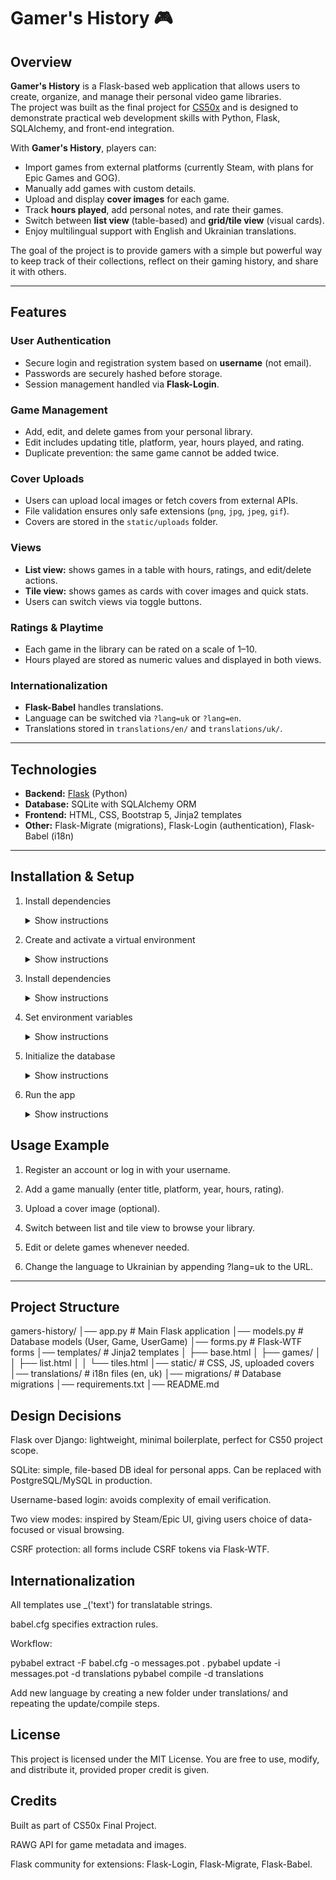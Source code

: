 # Gamer's History 🎮  

## Overview  
**Gamer's History** is a Flask-based web application that allows users to create, organize, and manage their personal video game libraries.  
The project was built as the final project for [CS50x](https://cs50.harvard.edu/x/) and is designed to demonstrate practical web development skills with Python, Flask, SQLAlchemy, and front-end integration.  

With **Gamer's History**, players can:  
- Import games from external platforms (currently Steam, with plans for Epic Games and GOG).  
- Manually add games with custom details.  
- Upload and display **cover images** for each game.  
- Track **hours played**, add personal notes, and rate their games.  
- Switch between **list view** (table-based) and **grid/tile view** (visual cards).  
- Enjoy multilingual support with English and Ukrainian translations.  

The goal of the project is to provide gamers with a simple but powerful way to keep track of their collections, reflect on their gaming history, and share it with others.  

---

## Features  

### User Authentication  
- Secure login and registration system based on **username** (not email).  
- Passwords are securely hashed before storage.  
- Session management handled via **Flask-Login**.  

### Game Management  
- Add, edit, and delete games from your personal library.  
- Edit includes updating title, platform, year, hours played, and rating.  
- Duplicate prevention: the same game cannot be added twice.  

### Cover Uploads  
- Users can upload local images or fetch covers from external APIs.  
- File validation ensures only safe extensions (`png`, `jpg`, `jpeg`, `gif`).  
- Covers are stored in the `static/uploads` folder.  

### Views  
- **List view:** shows games in a table with hours, ratings, and edit/delete actions.  
- **Tile view:** shows games as cards with cover images and quick stats.  
- Users can switch views via toggle buttons.  

### Ratings & Playtime  
- Each game in the library can be rated on a scale of 1–10.  
- Hours played are stored as numeric values and displayed in both views.  

### Internationalization  
- **Flask-Babel** handles translations.  
- Language can be switched via `?lang=uk` or `?lang=en`.  
- Translations stored in `translations/en/` and `translations/uk/`.  

---

## Technologies  
- **Backend:** [Flask](https://flask.palletsprojects.com/) (Python)  
- **Database:** SQLite with SQLAlchemy ORM  
- **Frontend:** HTML, CSS, Bootstrap 5, Jinja2 templates  
- **Other:** Flask-Migrate (migrations), Flask-Login (authentication), Flask-Babel (i18n)  

---

## Installation & Setup  

1. Install dependencies  
   <details>
   <summary>Show instructions</summary>

   ```bash
   pip install -r requirements.txt
</details> 

2. Create and activate a virtual environment  
   <details>
   <summary>Show instructions</summary>

   ```bash
   python -m venv venv
   source venv/bin/activate   # On Linux/Mac
   venv\Scripts\activate      # On Windows
</details>

3. Install dependencies  
   <details>
   <summary>Show instructions</summary>

   ```bash
   pip install -r requirements.txt
</details>

4. Set environment variables  
   <details>
   <summary>Show instructions</summary>

   Example for Linux/Mac:
   ```bash
   export FLASK_APP=app.py
   export FLASK_ENV=development
</details>

5. Initialize the database  
   <details>
   <summary>Show instructions</summary>

   ```bash
   flask db upgrade
</details>

6. Run the app  
   <details>
   <summary>Show instructions</summary>

   ```bash
   flask run
   Then open in your browser:
   http://127.0.0.1:5000
</details>

## Usage Example

1. Register an account or log in with your username.

2. Add a game manually (enter title, platform, year, hours, rating).

3. Upload a cover image (optional).

4. Switch between list and tile view to browse your library.

5. Edit or delete games whenever needed.

6. Change the language to Ukrainian by appending ?lang=uk to the URL.

---

## Project Structure
gamers-history/
│── app.py              # Main Flask application
│── models.py           # Database models (User, Game, UserGame)
│── forms.py            # Flask-WTF forms
│── templates/          # Jinja2 templates
│   ├── base.html
│   ├── games/
│   │   ├── list.html
│   │   └── tiles.html
│── static/             # CSS, JS, uploaded covers
│── translations/       # i18n files (en, uk)
│── migrations/         # Database migrations
│── requirements.txt
│── README.md

## Design Decisions

Flask over Django: lightweight, minimal boilerplate, perfect for CS50 project scope.

SQLite: simple, file-based DB ideal for personal apps. Can be replaced with PostgreSQL/MySQL in production.

Username-based login: avoids complexity of email verification.

Two view modes: inspired by Steam/Epic UI, giving users choice of data-focused or visual browsing.

CSRF protection: all forms include CSRF tokens via Flask-WTF.

## Internationalization

All templates use _('text') for translatable strings.

babel.cfg specifies extraction rules.

Workflow:

pybabel extract -F babel.cfg -o messages.pot .
pybabel update -i messages.pot -d translations
pybabel compile -d translations


Add new language by creating a new folder under translations/ and repeating the update/compile steps.

## License

This project is licensed under the MIT License.
You are free to use, modify, and distribute it, provided proper credit is given.

## Credits

Built as part of CS50x Final Project.

RAWG API for game metadata and images.

Flask community for extensions: Flask-Login, Flask-Migrate, Flask-Babel.